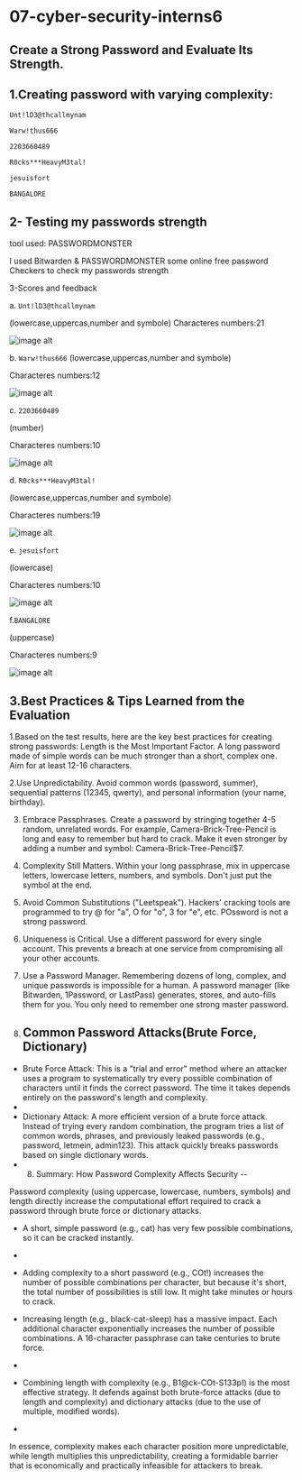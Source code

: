 # 07-cyber-security-interns6
Create a Strong Password and Evaluate Its Strength.
--

1.Creating password with varying complexity:
--

`Unt!lD3@thcallmynam `

`Warw!thus666`

`2203660489`

`R0cks***HeavyM3tal!`

`jesuisfort`

`BANGALORE`

 2- Testing my passwords strength 
 --
 tool used: PASSWORDMONSTER
 
I used Bitwarden & PASSWORDMONSTER some online free password Checkers to check my passwords strength

3-Scores and feedback

a. `Unt!lD3@thcallmynam `

(lowercase,uppercas,number and symbole)
Characteres numbers:21

![image alt](https://github.com/Riplilphat38/07-cyber-security-interns6/blob/79ff56ab38949099f7d05cba8cd5558ba0f37b57/Screenshot%20From%202025-09-30%2019-58-03.png)

b. `Warw!thus666`
(lowercase,uppercas,number and symbole) 

Characteres numbers:12

![image alt](https://github.com/Riplilphat38/07-cyber-security-interns6/blob/dc013e31cc4e5e1ebfad0ef46439ebd799b3d6d9/Screenshot%20From%202025-09-30%2020-04-48.png)

c. `2203660489`

(number)

Characteres numbers:10

![image alt](https://github.com/Riplilphat38/07-cyber-security-interns6/blob/dc013e31cc4e5e1ebfad0ef46439ebd799b3d6d9/Screenshot%20From%202025-09-30%2020-08-53.png)


d. `R0cks***HeavyM3tal!`

(lowercase,uppercas,number and symbole)

Characteres numbers:19

![image alt]()

e. `jesuisfort`

(lowercase)

Characteres numbers:10

![image alt](https://github.com/Riplilphat38/07-cyber-security-interns6/blob/dc013e31cc4e5e1ebfad0ef46439ebd799b3d6d9/Screenshot%20From%202025-09-30%2020-14-26.png)

f.`BANGALORE`

(uppercase)

Characteres numbers:9

![image alt](https://github.com/Riplilphat38/07-cyber-security-interns6/blob/dc013e31cc4e5e1ebfad0ef46439ebd799b3d6d9/Screenshot%20From%202025-09-30%2020-17-55.png)

3.Best Practices & Tips Learned from the Evaluation
--
1.Based on the test results, here are the key best practices for creating strong passwords:
Length is the Most Important Factor. A long password made of simple words can be much stronger than a short, complex one. Aim for at least 12-16 characters.
   
2.﻿﻿﻿Use Unpredictability. Avoid common words (password, summer), sequential patterns (12345, qwerty), and personal information (your name, birthday).
   
3. ﻿﻿﻿Embrace Passphrases. Create a password by stringing together 4-5 random, unrelated words. For example, Camera-Brick-Tree-Pencil is long and easy to remember but hard to crack. Make it even stronger by adding a number and symbol: Camera-Brick-Tree-Pencil$7.
   
4. ﻿﻿﻿Complexity Still Matters. Within your long passphrase, mix in uppercase letters, lowercase letters, numbers, and symbols. Don't just put the symbol at the end.
   
5. ﻿﻿﻿Avoid Common Substitutions ("Leetspeak"). Hackers' cracking tools are programmed to try @ for "a", O for "o", 3 for "e", etc. POssword is not a strong password.
     
6. ﻿﻿﻿Uniqueness is Critical. Use a different password for every single account. This prevents a breach at one service from compromising all your other accounts.
    
7. ﻿﻿﻿Use a Password Manager. Remembering dozens of long, complex, and unique passwords is impossible for a human. A password manager (like Bitwarden, 1Password, or LastPass) generates, stores, and auto-fills them for you. You only need to remember one strong master password.
   
4. Common Password Attacks(Brute Force, Dictionary)
   --
 * Brute Force Attack: This is a "trial and error" method where an attacker uses a program to systematically try every possible combination of characters until it finds the correct password. The time it takes depends entirely on the password's length and complexity.
 * 
* Dictionary Attack: A more efficient version of a brute force attack. Instead of trying every random combination, the program tries a list of common words, phrases, and previously leaked passwords (e.g., password, letmein, admin123). This attack quickly breaks passwords based on single dictionary words.
* 
  8. Summary: How Password Complexity Affects Security
  --

Password complexity (using uppercase, lowercase, numbers, symbols) and length directly increase the
computational effort required to crack a password through brute force or dictionary attacks.
* ﻿﻿A short, simple password (e.g., cat) has very few possible combinations, so it can be cracked instantly.
* 
* ﻿﻿Adding complexity to a short password (e.g., COt!) increases the number of possible combinations per character, but because it's short, the total number of possibilities is still low. It might take minutes or hours to crack.
  
* ﻿﻿Increasing length (e.g., black-cat-sleep) has a massive impact. Each additional character exponentially increases the number of possible combinations. A 16-character passphrase can take centuries to brute force.
* 
* ﻿﻿Combining length with complexity (e.g., B1@ck-COt-S133p!) is the most effective strategy. It defends against both brute-force attacks (due to length and complexity) and dictionary attacks (due to the use of multiple, modified words).
* 
In essence, complexity makes each character position more unpredictable, while length multiplies this unpredictability, creating a formidable barrier that is economically and practically infeasible for attackers to break.


